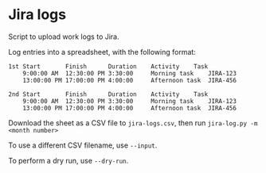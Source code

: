 # Jira logs

Script to upload work logs to Jira.

Log entries into a spreadsheet, with the following format:

```
1st	Start		Finish		Duration	Activity	Task
	9:00:00 AM	12:30:00 PM	3:30:00		Morning task	JIRA-123
	13:00:00 PM	17:00:00 PM	4:00:00		Afternoon task	JIRA-456

2nd	Start		Finish		Duration	Activity	Task
	9:00:00 AM	12:30:00 PM	3:30:00		Morning task	JIRA-123
	13:00:00 PM	17:00:00 PM	4:00:00		Afternoon task	JIRA-456
```

Download the sheet as a CSV file to `jira-logs.csv`, then run `jira-log.py -m <month number>`

To use a different CSV filename, use `--input`.

To perform a dry run, use `--dry-run`.

